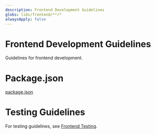 ```yaml
---
description: Frontend Development Guidelines
globs: libs/frontend/**/*
alwaysApply: false
---
```


# Frontend Development Guidelines

Guidelines for frontend development.

# Package.json

[package.json](../files/package.json?mdr-include=true&mdr-inline=true&mdr-lines=13-)

# Testing Guidelines

For testing guidelines, see [Frontend Testing](agent-attached.frontend-testing.md?mdr-include=true).